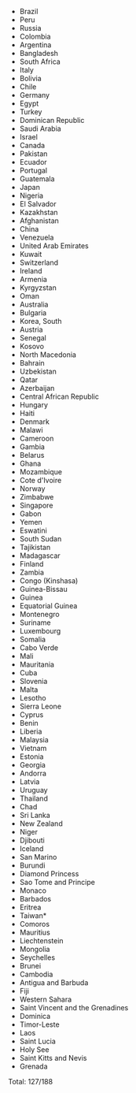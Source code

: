* Brazil
* Peru
* Russia
* Colombia
* Argentina
* Bangladesh
* South Africa
* Italy
* Bolivia
* Chile
* Germany
* Egypt
* Turkey
* Dominican Republic
* Saudi Arabia
* Israel
* Canada
* Pakistan
* Ecuador
* Portugal
* Guatemala
* Japan
* Nigeria
* El Salvador
* Kazakhstan
* Afghanistan
* China
* Venezuela
* United Arab Emirates
* Kuwait
* Switzerland
* Ireland
* Armenia
* Kyrgyzstan
* Oman
* Australia
* Bulgaria
* Korea, South
* Austria
* Senegal
* Kosovo
* North Macedonia
* Bahrain
* Uzbekistan
* Qatar
* Azerbaijan
* Central African Republic
* Hungary
* Haiti
* Denmark
* Malawi
* Cameroon
* Gambia
* Belarus
* Ghana
* Mozambique
* Cote d'Ivoire
* Norway
* Zimbabwe
* Singapore
* Gabon
* Yemen
* Eswatini
* South Sudan
* Tajikistan
* Madagascar
* Finland
* Zambia
* Congo (Kinshasa)
* Guinea-Bissau
* Guinea
* Equatorial Guinea
* Montenegro
* Suriname
* Luxembourg
* Somalia
* Cabo Verde
* Mali
* Mauritania
* Cuba
* Slovenia
* Malta
* Lesotho
* Sierra Leone
* Cyprus
* Benin
* Liberia
* Malaysia
* Vietnam
* Estonia
* Georgia
* Andorra
* Latvia
* Uruguay
* Thailand
* Chad
* Sri Lanka
* New Zealand
* Niger
* Djibouti
* Iceland
* San Marino
* Burundi
* Diamond Princess
* Sao Tome and Principe
* Monaco
* Barbados
* Eritrea
* Taiwan*
* Comoros
* Mauritius
* Liechtenstein
* Mongolia
* Seychelles
* Brunei
* Cambodia
* Antigua and Barbuda
* Fiji
* Western Sahara
* Saint Vincent and the Grenadines
* Dominica
* Timor-Leste
* Laos
* Saint Lucia
* Holy See
* Saint Kitts and Nevis
* Grenada

Total: 127/188